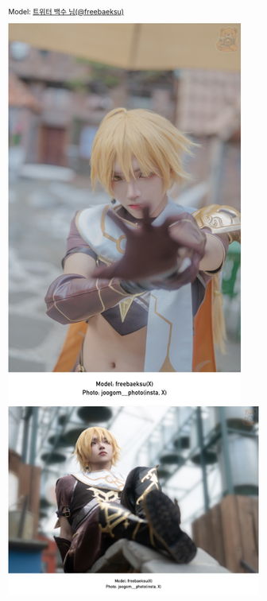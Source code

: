 ﻿---
dddd: 2024.03.30 루덴시아
nickname: 백수
sns_type: x
sns_id: freebaeksu
---

Model: <a href="https://x.com/freebaeksu" target="_blank">트위터 백수 님(@freebaeksu)</a>

![KakaoTalk20240404223504584.jpg](/assets/img/2024/03-30/백수/KakaoTalk20240404223504584.jpg)
![KakaoTalk20240405235304671.jpg](/assets/img/2024/03-30/백수/KakaoTalk20240405235304671.jpg)